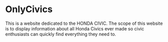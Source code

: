 # OnlyCivics

This is a website dedicated to the HONDA CIVIC. The scope of this website is to display information about all Honda Civics ever made so civic enthusiasts can quickly find everything they need to.

